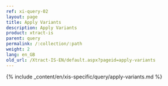 ```yaml
---
ref: xi-query-02
layout: page
title: Apply Variants
description: Apply Variants
product: xtract-is
parent: query
permalink: /:collection/:path
weight: 2
lang: en_GB
old_url: /Xtract-IS-EN/default.aspx?pageid=apply-variants
---
```

{% include _content/en/xis-specific/query/apply-variants.md %}
